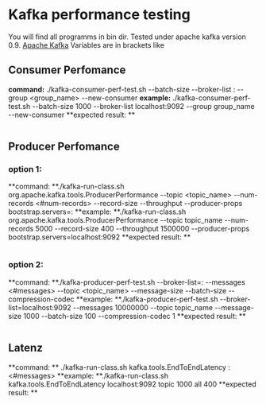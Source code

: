 # Kafka performance testing #

You will find all programms in bin dir. Tested under apache kafka version 0.9. [Apache Kafka](https://kafka.apache.org/)
Variables are in brackets like <varname>


## Consumer Perfomance ##

**command:** ./kafka-consumer-perf-test.sh --batch-size <batch-size> --broker-list <host>:<port> --group <group_name> --new-consumer 
**example:** ./kafka-consumer-perf-test.sh --batch-size 1000 --broker-list localhost:9092 --group group_name --new-consumer
**expected result: ** 
```

```

## Producer Perfomance ##

### option 1: ###

**command: **./kafka-run-class.sh org.apache.kafka.tools.ProducerPerformance --topic <topic_name> --num-records  <#num-records> --record-size <record-size> --throughput <testing> --producer-props bootstrap.servers=<host>:<port>
**example: **./kafka-run-class.sh org.apache.kafka.tools.ProducerPerformance --topic topic_name --num-records  5000 --record-size  400 --throughput 1500000 --producer-props bootstrap.servers=localhost:9092
**expected result: **
```

```

### option 2: ###

**command: **./kafka-producer-perf-test.sh --broker-list=<host>:<port> --messages <#messages> --topic <topic_name> --message-size <message-size> --batch-size <batch-size> --compression-codec <compression-codec>
**example: **./kafka-producer-perf-test.sh --broker-list=localhost:9092 --messages 10000000 --topic topic_name --message-size 1000 --batch-size 100 --compression-codec 1
**expected result: **
```

```

## Latenz ##

**command: ** ./kafka-run-class.sh kafka.tools.EndToEndLatency <host>:<port> <topic> <#messages> <acks> <message-size>
**example: **./kafka-run-class.sh kafka.tools.EndToEndLatency localhost:9092 topic 1000 all 400 
**expected result: **
```

```




